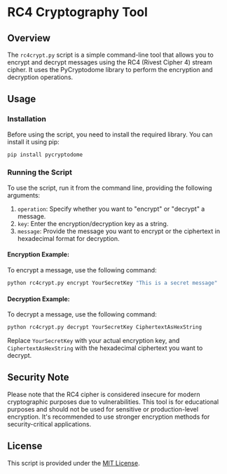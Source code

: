# RC4 Cryptography Tool

## Overview

The `rc4crypt.py` script is a simple command-line tool that allows you to encrypt and decrypt messages using the RC4 (Rivest Cipher 4) stream cipher. It uses the PyCryptodome library to perform the encryption and decryption operations.

## Usage

### Installation

Before using the script, you need to install the required library. You can install it using pip:

```bash
pip install pycryptodome
```

### Running the Script

To use the script, run it from the command line, providing the following arguments:

1. `operation`: Specify whether you want to "encrypt" or "decrypt" a message.
2. `key`: Enter the encryption/decryption key as a string.
3. `message`: Provide the message you want to encrypt or the ciphertext in hexadecimal format for decryption.

#### Encryption Example:

To encrypt a message, use the following command:

```bash
python rc4crypt.py encrypt YourSecretKey "This is a secret message"
```

#### Decryption Example:

To decrypt a message, use the following command:

```bash
python rc4crypt.py decrypt YourSecretKey CiphertextAsHexString
```

Replace `YourSecretKey` with your actual encryption key, and `CiphertextAsHexString` with the hexadecimal ciphertext you want to decrypt.

## Security Note

Please note that the RC4 cipher is considered insecure for modern cryptographic purposes due to vulnerabilities. This tool is for educational purposes and should not be used for sensitive or production-level encryption. It's recommended to use stronger encryption methods for security-critical applications.

## License

This script is provided under the [MIT License](LICENSE).
